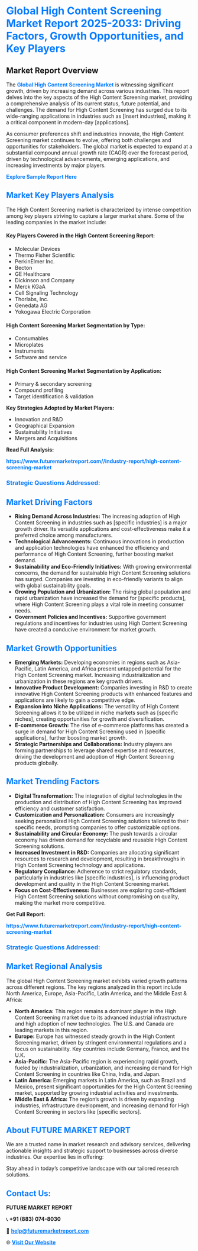 <h1 style="color: #007BFF;">Global High Content Screening Market Report 2025-2033: Driving Factors, Growth Opportunities, and Key Players</h1>

<section id="overview">
<h2>Market Report Overview</h2>
<p>The <a href="https://www.futuremarketreport.com//industry-report/high-content-screening-market" style="color: #007BFF; text-decoration: none;"><strong>Global High Content Screening Market</strong></a> is witnessing significant growth, driven by increasing demand across various industries. This report delves into the key aspects of the High Content Screening market, providing a comprehensive analysis of its current status, future potential, and challenges. The demand for High Content Screening has surged due to its wide-ranging applications in industries such as [insert industries], making it a critical component in modern-day [applications].</p>
<p>As consumer preferences shift and industries innovate, the High Content Screening market continues to evolve, offering both challenges and opportunities for stakeholders. The global market is expected to expand at a substantial compound annual growth rate (CAGR) over the forecast period, driven by technological advancements, emerging applications, and increasing investments by major players.</p>
</section>

<section id="overview">
<p><a href="https://www.futuremarketreport.com//request-sample/reportId=60561" style="color: #007BFF; text-decoration: none;"><strong>Explore Sample Report Here</strong></a></p>
</section>

<section id="key-players">
<h2 style="color: #007BFF;">Market Key Players Analysis</h2>
<p>The High Content Screening market is characterized by intense competition among key players striving to capture a larger market share. Some of the leading companies in the market include:</p>
<h4>Key Players Covered in the High Content Screening Report:</h4>
<ul><li>Molecular Devices</li><li>Thermo Fisher Scientific</li><li>PerkinElmer Inc.</li><li>Becton</li><li>GE Healthcare</li><li>Dickinson and Company</li><li>Merck KGaA</li><li>Cell Signaling Technology</li><li>Thorlabs, Inc.</li><li>Genedata AG</li><li>Yokogawa Electric Corporation</li></ul>
<h4>High Content Screening Market Segmentation by Type:</h4>
<ul><li>Consumables</li><li>Microplates</li><li>Instruments</li><li>Software and service</li></ul>

<h4>High Content Screening Market Segmentation by Application:</h4>
<ul><li>Primary &amp; secondary screening</li><li>Compound profiling</li><li>Target identification &amp; validation</li></ul>
<p><strong>Key Strategies Adopted by Market Players:</strong></p>
<ul>
<li>Innovation and R&D</li>
<li>Geographical Expansion</li>
<li>Sustainability Initiatives</li>
<li>Mergers and Acquisitions</li>
</ul>
</section>

<section>
<p><strong>Read Full Analysis: </strong></p><a href="https://www.futuremarketreport.com//industry-report/high-content-screening-market" style="color: #007BFF; text-decoration: none;"><strong>https://www.futuremarketreport.com//industry-report/high-content-screening-market</strong></a>
<h3 style="color: #007BFF;">Strategic Questions Addressed:</h3>
</section>

<section id="driving-factors">
<h2 style="color: #007BFF;">Market Driving Factors</h2>
<ul>
<li><strong>Rising Demand Across Industries:</strong> The increasing adoption of High Content Screening in industries such as [specific industries] is a major growth driver. Its versatile applications and cost-effectiveness make it a preferred choice among manufacturers.</li>
<li><strong>Technological Advancements:</strong> Continuous innovations in production and application technologies have enhanced the efficiency and performance of High Content Screening, further boosting market demand.</li>
<li><strong>Sustainability and Eco-Friendly Initiatives:</strong> With growing environmental concerns, the demand for sustainable High Content Screening solutions has surged. Companies are investing in eco-friendly variants to align with global sustainability goals.</li>
<li><strong>Growing Population and Urbanization:</strong> The rising global population and rapid urbanization have increased the demand for [specific products], where High Content Screening plays a vital role in meeting consumer needs.</li>
<li><strong>Government Policies and Incentives:</strong> Supportive government regulations and incentives for industries using High Content Screening have created a conducive environment for market growth.</li>
</ul>
</section>

<section id="growth-opportunities">
<h2 style="color: #007BFF;">Market Growth Opportunities</h2>
<ul>
<li><strong>Emerging Markets:</strong> Developing economies in regions such as Asia-Pacific, Latin America, and Africa present untapped potential for the High Content Screening market. Increasing industrialization and urbanization in these regions are key growth drivers.</li>
<li><strong>Innovative Product Development:</strong> Companies investing in R&D to create innovative High Content Screening products with enhanced features and applications are likely to gain a competitive edge.</li>
<li><strong>Expansion into Niche Applications:</strong> The versatility of High Content Screening allows it to be utilized in niche markets such as [specific niches], creating opportunities for growth and diversification.</li>
<li><strong>E-commerce Growth:</strong> The rise of e-commerce platforms has created a surge in demand for High Content Screening used in [specific applications], further boosting market growth.</li>
<li><strong>Strategic Partnerships and Collaborations:</strong> Industry players are forming partnerships to leverage shared expertise and resources, driving the development and adoption of High Content Screening products globally.</li>
</ul>
</section>

<section id="trending-factors">
<h2 style="color: #007BFF;">Market Trending Factors</h2>
<ul>
<li><strong>Digital Transformation:</strong> The integration of digital technologies in the production and distribution of High Content Screening has improved efficiency and customer satisfaction.</li>
<li><strong>Customization and Personalization:</strong> Consumers are increasingly seeking personalized High Content Screening solutions tailored to their specific needs, prompting companies to offer customizable options.</li>
<li><strong>Sustainability and Circular Economy:</strong> The push towards a circular economy has driven demand for recyclable and reusable High Content Screening solutions.</li>
<li><strong>Increased Investment in R&D:</strong> Companies are allocating significant resources to research and development, resulting in breakthroughs in High Content Screening technology and applications.</li>
<li><strong>Regulatory Compliance:</strong> Adherence to strict regulatory standards, particularly in industries like [specific industries], is influencing product development and quality in the High Content Screening market.</li>
<li><strong>Focus on Cost-Effectiveness:</strong> Businesses are exploring cost-efficient High Content Screening solutions without compromising on quality, making the market more competitive.</li>
</ul>
</section>

<section>
<p><strong>Get Full Report: </strong></p><a href="https://www.futuremarketreport.com//industry-report/high-content-screening-market" style="color: #007BFF; text-decoration: none;"><strong>https://www.futuremarketreport.com//industry-report/high-content-screening-market</strong></a>
<h3 style="color: #007BFF;">Strategic Questions Addressed:</h3>
</section>


<section id="regional-analysis">
<h2 style="color: #007BFF;">Market Regional Analysis</h2>
<p>The global High Content Screening market exhibits varied growth patterns across different regions. The key regions analyzed in this report include North America, Europe, Asia-Pacific, Latin America, and the Middle East & Africa:</p>
<ul>
<li><strong>North America:</strong> This region remains a dominant player in the High Content Screening market due to its advanced industrial infrastructure and high adoption of new technologies. The U.S. and Canada are leading markets in this region.</li>
<li><strong>Europe:</strong> Europe has witnessed steady growth in the High Content Screening market, driven by stringent environmental regulations and a focus on sustainability. Key countries include Germany, France, and the U.K.</li>
<li><strong>Asia-Pacific:</strong> The Asia-Pacific region is experiencing rapid growth, fueled by industrialization, urbanization, and increasing demand for High Content Screening in countries like China, India, and Japan.</li>
<li><strong>Latin America:</strong> Emerging markets in Latin America, such as Brazil and Mexico, present significant opportunities for the High Content Screening market, supported by growing industrial activities and investments.</li>
<li><strong>Middle East & Africa:</strong> The region’s growth is driven by expanding industries, infrastructure development, and increasing demand for High Content Screening in sectors like [specific sectors].</li>
</ul>
</section>

<footer>
<h2 style="color: #007BFF;">About FUTURE MARKET REPORT</h2>
<p>We are a trusted name in market research and advisory services, delivering actionable insights and strategic support to businesses across diverse industries. Our expertise lies in offering:</p>

<p>Stay ahead in today’s competitive landscape with our tailored research solutions.</p>

<h2 style="color: #007BFF;">Contact Us:</h2>
<p><strong>FUTURE MARKET REPORT</strong></p>
<p>📞 <strong>+91 (883) 074-8030</strong></p>
<p>📧 <strong><a href="mailto:help@futuremarketreport.com" style="color: #007BFF;">help@futuremarketreport.com</a></strong></p>
<p>🌐 <strong><a href="https://www.futuremarketreport.com/" style="color: #007BFF;">Visit Our Website</a></strong></p>
</footer>